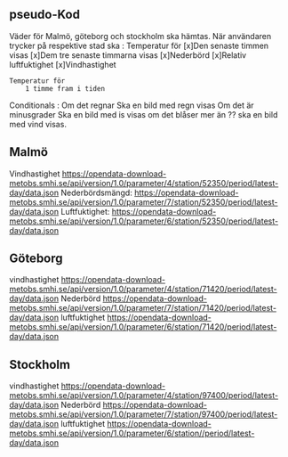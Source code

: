 ## pseudo-Kod

Väder för Malmö, göteborg och stockholm ska hämtas.
När användaren trycker på respektive stad ska :
    Temperatur för 
        [x]Den senaste timmen visas
        [x]Dem tre senaste timmarna visas
        [x]Nederbörd
        [x]Relativ luftfuktighet
        [x]Vindhastighet

    Temperatur för 
        1 timme fram i tiden 

Conditionals :
    Om det regnar Ska en bild med regn visas
    Om det är minusgrader Ska en bild med is visas
    om det blåser mer än ?? ska en bild med vind visas.




## Malmö

Vindhastighet 
https://opendata-download-metobs.smhi.se/api/version/1.0/parameter/4/station/52350/period/latest-day/data.json
Nederbördsmängd:
https://opendata-download-metobs.smhi.se/api/version/1.0/parameter/7/station/52350/period/latest-day/data.json
Luftfuktighet:
https://opendata-download-metobs.smhi.se/api/version/1.0/parameter/6/station/52350/period/latest-day/data.json


## Göteborg
vindhastighet
https://opendata-download-metobs.smhi.se/api/version/1.0/parameter/4/station/71420/period/latest-day/data.json
Nederbörd
https://opendata-download-metobs.smhi.se/api/version/1.0/parameter/7/station/71420/period/latest-day/data.json
luftfuktighet
https://opendata-download-metobs.smhi.se/api/version/1.0/parameter/6/station/71420/period/latest-day/data.json


## Stockholm 
vindhastighet
https://opendata-download-metobs.smhi.se/api/version/1.0/parameter/4/station/97400/period/latest-day/data.json
Nederbörd
https://opendata-download-metobs.smhi.se/api/version/1.0/parameter/7/station/97400/period/latest-day/data.json
luftfuktighet
https://opendata-download-metobs.smhi.se/api/version/1.0/parameter/6/station//period/latest-day/data.json